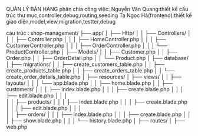 QUẢN LÝ BÁN HÀNG 
phân chia công việc:
Nguyễn Văn Quang:thiết kế cấu trúc thư mục,controller,debug,routing,seeding
Tạ Ngọc Hà(frontend):thiết kế giao diện,model,view,migration,testter,debug

cáu trúc :
shop-management/
├── app/
│   ├── Http/
│   │   ├── Controllers/
│   │   │   ├── Controller.php
│   │   │   ├── HomeController.php
│   │   │   ├── CustomerController.php
│   │   │   ├── OrderController.php
│   │   │   └── ProductController.php
│   ├── Models/
│   │   ├── Customer.php
│   │   ├── Order.php
│   │   ├── OrderDetail.php
│   │   └── Product.php
│
├── database/
│   ├── migrations/
│   │   ├── create_customers_table.php
│   │   ├── create_products_table.php
│   │   ├── create_orders_table.php
│   │   └── create_order_details_table.php
│
├── resources/
│   ├── views/
│   │   ├── layouts/
│   │   │   └── app.blade.php
│   │   ├── home.blade.php
│   │   ├── customers/
│   │   │   ├── index.blade.php
│   │   │   ├── create.blade.php
│   │   │   ├── edit.blade.php
│   │   │   
│   │   ├── products/
│   │   │   ├── index.blade.php
│   │   │   ├── create.blade.php
│   │   │   ├── edit.blade.php
│   │   │   
│   │   ├── orders/
│   │   │   ├── index.blade.php
│   │   │   ├── create.blade.php
│   │   │   ├── show.blade.php
│   │   │   └── history.blade.php
│
├── routes/
│   ├── web.php

